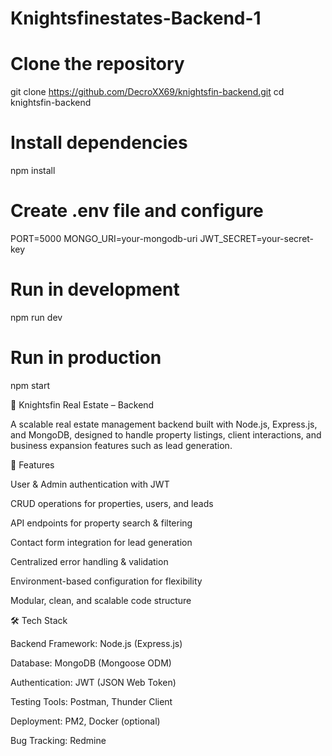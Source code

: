 ﻿# Knightsfinestates-Backend-1

# Clone the repository
git clone https://github.com/DecroXX69/knightsfin-backend.git
cd knightsfin-backend

# Install dependencies
npm install

# Create .env file and configure
PORT=5000
MONGO_URI=your-mongodb-uri
JWT_SECRET=your-secret-key

# Run in development
npm run dev

# Run in production
npm start

🏡 Knightsfin Real Estate – Backend

A scalable real estate management backend built with Node.js, Express.js, and MongoDB, designed to handle property listings, client interactions, and business expansion features such as lead generation.

🚀 Features

User & Admin authentication with JWT

CRUD operations for properties, users, and leads

API endpoints for property search & filtering

Contact form integration for lead generation

Centralized error handling & validation

Environment-based configuration for flexibility

Modular, clean, and scalable code structure

🛠️ Tech Stack

Backend Framework: Node.js (Express.js)

Database: MongoDB (Mongoose ODM)

Authentication: JWT (JSON Web Token)

Testing Tools: Postman, Thunder Client

Deployment: PM2, Docker (optional)

Bug Tracking: Redmine
